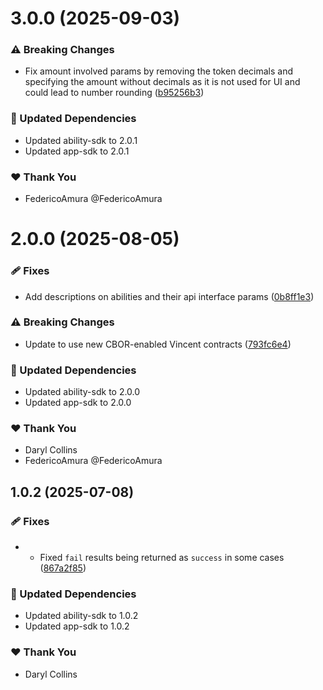 # 3.0.0 (2025-09-03)

### ⚠️ Breaking Changes

- Fix amount involved params by removing the token decimals and specifying the amount without decimals as it is not used for UI and could lead to number rounding ([b95256b3](https://github.com/LIT-Protocol/Vincent/commit/b95256b3))

### 🧱 Updated Dependencies

- Updated ability-sdk to 2.0.1
- Updated app-sdk to 2.0.1

### ❤️ Thank You

- FedericoAmura @FedericoAmura

# 2.0.0 (2025-08-05)

### 🩹 Fixes

- Add descriptions on abilities and their api interface params ([0b8ff1e3](https://github.com/LIT-Protocol/Vincent/commit/0b8ff1e3))

### ⚠️ Breaking Changes

- Update to use new CBOR-enabled Vincent contracts ([793fc6e4](https://github.com/LIT-Protocol/Vincent/commit/793fc6e4))

### 🧱 Updated Dependencies

- Updated ability-sdk to 2.0.0
- Updated app-sdk to 2.0.0

### ❤️ Thank You

- Daryl Collins
- FedericoAmura @FedericoAmura

## 1.0.2 (2025-07-08)

### 🩹 Fixes

- - Fixed `fail` results being returned as `success` in some cases ([867a2f85](https://github.com/LIT-Protocol/Vincent/commit/867a2f85))

### 🧱 Updated Dependencies

- Updated ability-sdk to 1.0.2
- Updated app-sdk to 1.0.2

### ❤️ Thank You

- Daryl Collins
